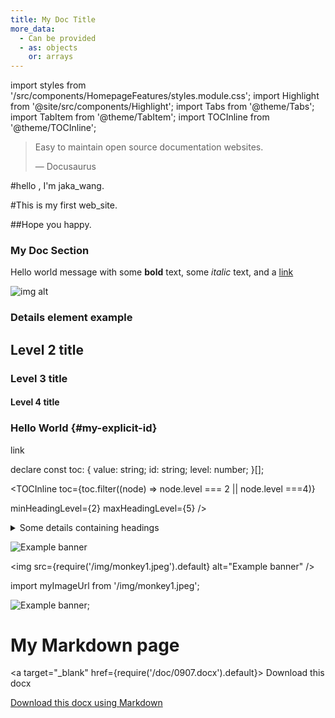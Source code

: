 ```yaml
---
title: My Doc Title
more_data:
  - Can be provided
  - as: objects
    or: arrays
---
```


import styles from '/src/components/HomepageFeatures/styles.module.css';
import Highlight from '@site/src/components/Highlight';
import Tabs from '@theme/Tabs';
import TabItem from '@theme/TabItem';
import TOCInline from '@theme/TOCInline';

> Easy to maintain open source documentation websites.
>
> — Docusaurus 

#hello , I'm jaka_wang.

#This is my first web_site.

##Hope you happy.

### My Doc Section

Hello world message with some **bold** text, some _italic_ text, and a [link](/)

![img alt](/img/docusaurus.png)

### Details element example

<!-- 
<details>
  <summary>Toggle me!</summary>
  <div>
    <div>This is the detailed content</div>
    <br/>
    <details>
      <summary>
        Nested toggle! Some surprise inside...
      </summary>
      <div>
        😲😲😲😲😲
      </div>
    </details>
  </div>
</details> -->
<!-- 
<Highlight color="#25c2a0">Docusaurus green</Highlight> and <Highlight color="#1877F2">Facebook blue</Highlight> are my favorite colors.
 -->
<!-- 
<Highlight color="#25c2a0">Docusaurus green</Highlight> and <Highlight color="#1877F2">Facebook blue</Highlight> are my favorite colors.

I can write **Markdown** alongside my _JSX_!

I can conveniently use <highlight color="#25c2a0">Docusaurus green</highlight> everywhere!
 -->
<!-- 
<Tabs>
  <TabItem value="apple" label="Apple" default>
    This is an apple 🍎
  </TabItem>
  <TabItem value="orange" label="Orange">
    This is an orange 🍊
  </TabItem>        
  <TabItem value="banana" label="Banana">
    This is a banana 🍌
  </TabItem>
</Tabs>
<Tabs
  defaultValue="apple"
  values={[
    {label: 'Apple', value: 'apple'},
    {label: 'Orange', value: 'orange'},
    {label: 'Banana', value: 'banana'},
  ]}>
  <TabItem value="apple" label="one">This is an apple 🍎</TabItem>
  <TabItem value="orange" label="two">This is an orange 🍊</TabItem>
  <TabItem value="banana" label="three">This is a banana 🍌</TabItem>
</Tabs>
<Tabs groupId="operating-systems">
  <TabItem value="win" label="Windows">Use Ctrl + C to copy.</TabItem>
  <TabItem value="mac" label="macOS">Use Command + C to copy.</TabItem>
</Tabs>

<Tabs groupId="operating-systems">
  <TabItem value="win" label="Windows">Use Ctrl + V to paste.</TabItem>
  <TabItem value="mac" label="macOS">Use Command + V to paste.</TabItem>
</Tabs>
<Tabs groupId="operating-systems">
  <TabItem value="apple" label="one">This is an apple 🍎</TabItem>
  <TabItem value="orange" label="two">This is an orange 🍊</TabItem>
  <TabItem value="banana" label="three">This is a banana 🍌</TabItem>
</Tabs>

<Tabs groupId="operating-systems">
  <TabItem value="apple" label="one">This is an apple 🍎</TabItem>
  <TabItem value="orange" label="two">This is an orange 🍊</TabItem>
  <TabItem value="banana" label="three">This is a banana 🍌</TabItem>
</Tabs>
<Tabs groupId="operating-systems">
  <TabItem value="win" label="Windows">
    I am Windows.
  </TabItem>
  <TabItem value="mac" label="macOS">
    I am macOS.
  </TabItem>
  <TabItem value="linux" label="Linux">
    I am Linux.
  </TabItem>
</Tabs> 
-->
<!-- 
<Tabs className="unique-tabs">
  <TabItem value="Apple">This is an apple 🍎</TabItem>
  <TabItem value="Orange">This is an orange 🍊</TabItem>
  <TabItem value="Banana">This is a banana 🍌</TabItem>
</Tabs>



<Tabs>
  <TabItem value="apple" label="Apple" attributes={{className: styles.red}}>
    This is an apple 🍎
  </TabItem>
  <TabItem value="orange" label="Orange" attributes={{className: styles.orange}}>
    This is an orange 🍊
  </TabItem>
  <TabItem value="banana" label="Banana" attributes={{className: styles.yellow}}>
    This is a banana 🍌
  </TabItem>
</Tabs>

```jsx tittle="/src/components/HelloCodeTitle.js"
function HelloCodeTittle(props){
    return <h1>hi,{props.name}</h1>;
}
```

```js
console.log('I Love You 3000 Times.');
```

```js
function HighlightSomeText(highlight) {
  if (highlight) {
    // highlight-next-line
    return 'This text is highlighted!';
  }

  return 'Nothing highlighted';
}

function HighlightMoreText(highlight) {
  // highlight-start
  if (highlight) {
    return 'This range is highlighted!';
  }
  // highlight-end

  return 'Nothing highlighted';
}
```
```jsx {1,4-6,11}
import React from 'react';

function MyComponent(props) {
  if (props.isBar) {
    return <div>Bar</div>;
  }

  return <div>Foo</div>;
}

export default MyComponent;
```

- ```jsx {3}
+ ```jsx {4}
  function HighlightSomeText(highlight) {
    if (highlight) {
+     console.log('Highlighted text found');
      return 'This text is highlighted!';
    }

    return 'Nothing highlighted';
  }
  ``` 
  -->
<!-- 
  ```jsx {1,4-6,11} showLineNumbers
import React from 'react';

function MyComponent(props) {
  if (props.isBar) {
    return <div>Bar</div>;
  }

  return <div>Foo</div>;
}

export default MyComponent;
``` -->
<!-- 
```jsx live
function Clock(props) {
  const [date, setDate] = useState(new Date());
  useEffect(() => {
    const timerID = setInterval(() => tick(), 1000);

    return function cleanup() {
      clearInterval(timerID);
    };
  });

  function tick() {
    setDate(new Date());
  }

  return (
    <div>
      <h2>It is {date.toLocaleTimeString()}.</h2>
    </div>
  );
}
```
 -->
<!-- 
<Tabs>
<TabItem value="js" label="JavaScript">

```js
function helloWorld() {
  console.log('Hello, world!');
}
```

</TabItem>
<TabItem value="py" label="Python">

```py
def hello_world():
  print("Hello, world!")
```

</TabItem>
<TabItem value="java" label="Java">

```java
class HelloWorld {
  public static void main(String args[]) {
    System.out.println("Hello, World");
  }
}
```

</TabItem>
</Tabs>

:::note

Some **content** with _Markdown_ `syntax`. Check [this `api`](#).

:::

:::tip

Some **content** with _Markdown_ `syntax`. Check [this `api`](#).

:::

:::info

Some **content** with _Markdown_ `syntax`. Check [this `api`](#).

:::

:::caution

Some **content** with _Markdown_ `syntax`. Check [this `api`](#).

:::

:::danger

Some **content** with _Markdown_ `syntax`. Check [this `api`](#).

:::

<!-- Prettier doesn't change this -->
<!-- 

:::note

Hello world

::: 

-->
<!-- 

:::tip Use tabs in admonitions

<Tabs>
  <TabItem value="apple" label="Apple">This is an apple 🍎</TabItem>
  <TabItem value="orange" label="Orange">This is an orange 🍊</TabItem>
  <TabItem value="banana" label="Banana">This is a banana 🍌</TabItem>
</Tabs>

::: 

-->

## Level 2 title

### Level 3 title

#### Level 4 title

### Hello World {#my-explicit-id}

<Link to="#my_explicit-id">link</Link>

<TOCInline toc={toc} />

declare const toc: {
  value: string;
  id: string;
  level: number;
}[];

<!-- minHeadingLevel and maxHeaderLevel are topline and deadline ,it means include all tittle in this range -->
<TOCInline
  toc={toc.filter((node) => node.level === 2 || node.level ===4)}
  
  minHeadingLevel={2}
  maxHeadingLevel={5}
/>


<!-- this Markdown tittle will not show in th content, such as tabs and details , this two tittle will hide in a box. -->
<details>
<summary>Some details containing headings</summary>
<h2 id="#heading-id">I'm a heading that will not show up in the TOC</h2>

Some content...

</details>

![Example banner](/img/monkey1.jpeg)

<img
  src={require('/img/monkey1.jpeg').default}
  alt="Example banner"
/>

import myImageUrl from '/img/monkey1.jpeg';

<img src={myImageUrl} alt="Example banner" />;

# My Markdown page

<a target="\_blank" href={require('/doc/0907.docx').default}> Download this docx </a>

<!-- 或者 -->

[Download this docx using Markdown](/doc/0907.docx)